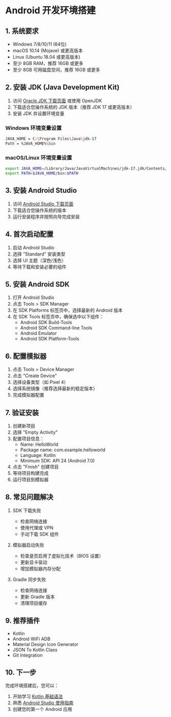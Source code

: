 # Android 开发环境搭建

## 1. 系统要求
- Windows 7/8/10/11 (64位)
- macOS 10.14 (Mojave) 或更高版本
- Linux (Ubuntu 18.04 或更高版本)
- 至少 8GB RAM，推荐 16GB 或更多
- 至少 8GB 可用磁盘空间，推荐 16GB 或更多

## 2. 安装 JDK (Java Development Kit)
1. 访问 [Oracle JDK 下载页面](https://www.oracle.com/java/technologies/downloads/) 或使用 OpenJDK
2. 下载适合您操作系统的 JDK 版本（推荐 JDK 17 或更高版本）
3. 安装 JDK 并设置环境变量

### Windows 环境变量设置
```bash
JAVA_HOME = C:\Program Files\Java\jdk-17
Path = %JAVA_HOME%\bin
```

### macOS/Linux 环境变量设置
```bash
export JAVA_HOME=/Library/Java/JavaVirtualMachines/jdk-17.jdk/Contents/Home
export PATH=$JAVA_HOME/bin:$PATH
```

## 3. 安装 Android Studio
1. 访问 [Android Studio 下载页面](https://developer.android.com/studio)
2. 下载适合您操作系统的版本
3. 运行安装程序并按照向导完成安装

## 4. 首次启动配置
1. 启动 Android Studio
2. 选择 "Standard" 安装类型
3. 选择 UI 主题（深色/浅色）
4. 等待下载和安装必要的组件

## 5. 安装 Android SDK
1. 打开 Android Studio
2. 点击 Tools > SDK Manager
3. 在 SDK Platforms 标签页中，选择最新的 Android 版本
4. 在 SDK Tools 标签页中，确保选中以下组件：
   - Android SDK Build-Tools
   - Android SDK Command-line Tools
   - Android Emulator
   - Android SDK Platform-Tools

## 6. 配置模拟器
1. 点击 Tools > Device Manager
2. 点击 "Create Device"
3. 选择设备类型（如 Pixel 4）
4. 选择系统镜像（推荐选择最新的稳定版本）
5. 完成模拟器配置

## 7. 验证安装
1. 创建新项目
2. 选择 "Empty Activity"
3. 配置项目信息：
   - Name: HelloWorld
   - Package name: com.example.helloworld
   - Language: Kotlin
   - Minimum SDK: API 24 (Android 7.0)
4. 点击 "Finish" 创建项目
5. 等待项目构建完成
6. 运行项目到模拟器

## 8. 常见问题解决
1. SDK 下载失败
   - 检查网络连接
   - 使用代理或 VPN
   - 手动下载 SDK 组件

2. 模拟器启动失败
   - 检查是否启用了虚拟化技术（BIOS 设置）
   - 更新显卡驱动
   - 增加模拟器内存分配

3. Gradle 同步失败
   - 检查网络连接
   - 更新 Gradle 版本
   - 清理项目缓存

## 9. 推荐插件
- Kotlin
- Android WiFi ADB
- Material Design Icon Generator
- JSON To Kotlin Class
- Git Integration

## 10. 下一步
完成环境搭建后，您可以：
1. 开始学习 [Kotlin 基础语法](./02_kotlin_basics.md)
2. 熟悉 [Android Studio 使用指南](./03_android_studio_guide.md)
3. 创建您的第一个 Android 应用 